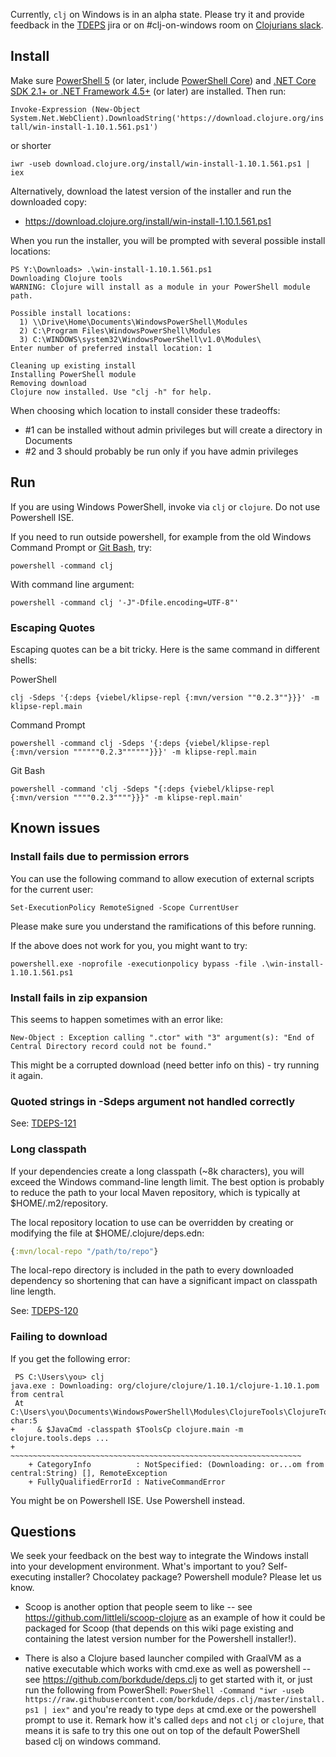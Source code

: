 Currently, `clj` on Windows is in an alpha state. Please try it and provide feedback in the [TDEPS](https://dev.clojure.org/jira/browse/TDEPS) jira or on #clj-on-windows room on [Clojurians slack](http://clojurians.net/).

## Install

Make sure [PowerShell 5](https://aka.ms/wmf5download) (or later, include [PowerShell Core](https://aka.ms/pscore6)) and [.NET Core SDK 2.1+ or .NET Framework 4.5+](https://www.microsoft.com/net/download) (or later) are installed. Then run:

`Invoke-Expression (New-Object System.Net.WebClient).DownloadString('https://download.clojure.org/install/win-install-1.10.1.561.ps1')`

or shorter

`iwr -useb download.clojure.org/install/win-install-1.10.1.561.ps1 | iex`

Alternatively, download the latest version of the installer and run the downloaded copy:

* https://download.clojure.org/install/win-install-1.10.1.561.ps1

When you run the installer, you will be prompted with several possible install locations:

```
PS Y:\Downloads> .\win-install-1.10.1.561.ps1
Downloading Clojure tools
WARNING: Clojure will install as a module in your PowerShell module path.

Possible install locations:
  1) \\Drive\Home\Documents\WindowsPowerShell\Modules
  2) C:\Program Files\WindowsPowerShell\Modules
  3) C:\WINDOWS\system32\WindowsPowerShell\v1.0\Modules\
Enter number of preferred install location: 1

Cleaning up existing install
Installing PowerShell module
Removing download
Clojure now installed. Use "clj -h" for help.
```

When choosing which location to install consider these tradeoffs:
* #1 can be installed without admin privileges but will create a directory in Documents
* #2 and 3 should probably be run only if you have admin privileges

## Run
If you are using Windows PowerShell, invoke via `clj` or `clojure`. Do not use Powershell ISE.

If you need to run outside powershell, for example from the old Windows Command Prompt or [Git Bash](https://gitforwindows.org/), try:
```
powershell -command clj 
```
With command line argument:
```
powershell -command clj '-J"-Dfile.encoding=UTF-8"'
```
### Escaping Quotes
Escaping quotes can be a bit tricky. Here is the same command in different shells:

PowerShell 
```
clj -Sdeps '{:deps {viebel/klipse-repl {:mvn/version ""0.2.3""}}}' -m klipse-repl.main
```
Command Prompt 
```
powershell -command clj -Sdeps '{:deps {viebel/klipse-repl {:mvn/version """"""0.2.3""""""}}}' -m klipse-repl.main
```  
Git Bash 
```
powershell -command 'clj -Sdeps "{:deps {viebel/klipse-repl {:mvn/version """"0.2.3""""}}}" -m klipse-repl.main'
```

## Known issues

### Install fails due to permission errors

You can use the following command to allow execution of external scripts for the current user:

```Set-ExecutionPolicy RemoteSigned -Scope CurrentUser```

Please make sure you understand the ramifications of this before running.

If the above does not work for you, you might want to try:

```powershell.exe -noprofile -executionpolicy bypass -file .\win-install-1.10.1.561.ps1```

### Install fails in zip expansion

This seems to happen sometimes with an error like:

```
New-Object : Exception calling ".ctor" with "3" argument(s): "End of Central Directory record could not be found."
```

This might be a corrupted download (need better info on this) - try running it again.

### Quoted strings in -Sdeps argument not handled correctly

See: [TDEPS-121](https://dev.clojure.org/jira/browse/TDEPS-121)

### Long classpath

If your dependencies create a long classpath (~8k characters), you will exceed the Windows command-line length limit. The best option is probably to reduce the path to your local Maven repository, which is typically at $HOME/.m2/repository. 

The local repository location to use can be overridden by creating or modifying the file at $HOME/.clojure/deps.edn:

```clojure
{:mvn/local-repo "/path/to/repo"}
```

The local-repo directory is included in the path to every downloaded dependency so shortening that can have a significant impact on classpath line length.

See:  [TDEPS-120](https://dev.clojure.org/jira/browse/TDEPS-120)

### Failing to download

If you get the following error:
```
 PS C:\Users\you> clj
java.exe : Downloading: org/clojure/clojure/1.10.1/clojure-1.10.1.pom from central 
 At C:\Users\you\Documents\WindowsPowerShell\Modules\ClojureTools\ClojureTools.psm1:304 char:5
+     & $JavaCmd -classpath $ToolsCp clojure.main -m clojure.tools.deps ...
+     ~~~~~~~~~~~~~~~~~~~~~~~~~~~~~~~~~~~~~~~~~~~~~~~~~~~~~~~~~~~~~~~~~
    + CategoryInfo          : NotSpecified: (Downloading: or...om from central:String) [], RemoteException
    + FullyQualifiedErrorId : NativeCommandError 
```
You might be on Powershell ISE. Use Powershell instead.

## Questions

We seek your feedback on the best way to integrate the Windows install into your development environment. What's important to you? Self-executing installer? Chocolatey package? Powershell module? Please let us know.

* Scoop is another option that people seem to like -- see https://github.com/littleli/scoop-clojure as an example of how it could be packaged for Scoop (that depends on this wiki page existing and containing the latest version number for the Powershell installer!).

* There is also a Clojure based launcher compiled with GraalVM as a native executable which works with cmd.exe as well as powershell -- see https://github.com/borkdude/deps.clj to get started with it, or just run the following from PowerShell: `PowerShell -Command "iwr -useb https://raw.githubusercontent.com/borkdude/deps.clj/master/install.ps1 | iex"` and you're ready to type `deps` at cmd.exe or the powershell prompt to use it. Remark how it's called `deps` and not `clj` or `clojure`, that means it is safe to try this one out on top of the default PowerShell based clj on windows command.